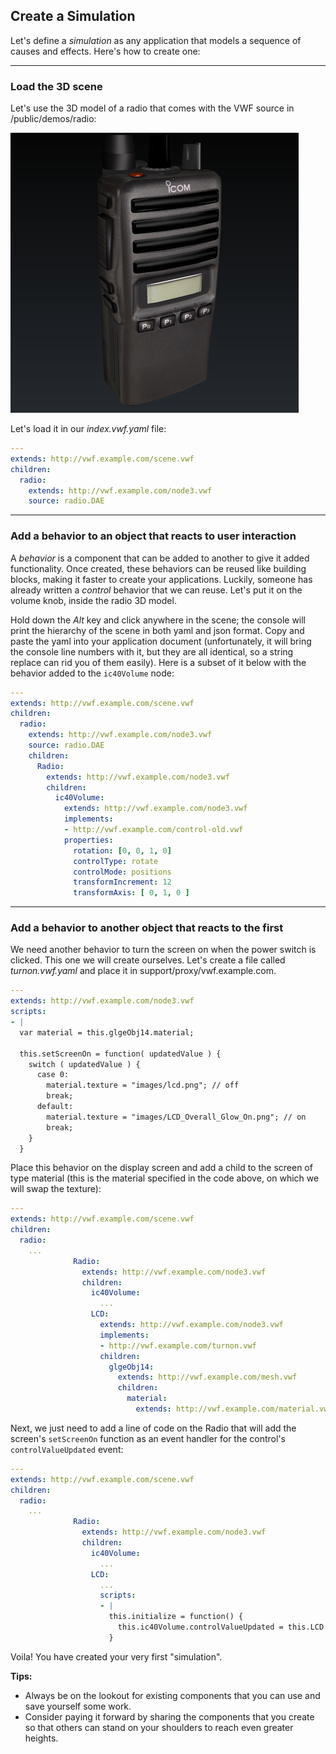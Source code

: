 ## <a name="simulation">Create a Simulation</a>

Let's define a *simulation* as any application that models a sequence of causes and effects. Here's how to create one:

-------------------

### Load the 3D scene

Let's use the 3D model of a radio that comes with the VWF source in /public/demos/radio:

![The radio 3D model for this recipe](images/radio.png)

Let's load it in our *index.vwf.yaml* file:

```yaml
---
extends: http://vwf.example.com/scene.vwf
children:
  radio:
    extends: http://vwf.example.com/node3.vwf
    source: radio.DAE
```

-------------------

### Add a behavior to an object that reacts to user interaction

A *behavior* is a component that can be added to another to give it added functionality. Once created, these behaviors can be reused like building blocks, making it faster to create your applications.  Luckily, someone has already written a *control* behavior that we can reuse. Let's put it on the volume knob, inside the radio 3D model.

Hold down the *Alt* key and click anywhere in the scene; the console will print the hierarchy of the scene in both yaml and json format. Copy and paste the yaml into your application document (unfortunately, it will bring the console line numbers with it, but they are all identical, so a string replace can rid you of them easily). Here is a subset of it below with the behavior added to the <code>ic40Volume</code> node:

```yaml
---
extends: http://vwf.example.com/scene.vwf
children:
  radio:
    extends: http://vwf.example.com/node3.vwf
    source: radio.DAE
    children:
      Radio:
        extends: http://vwf.example.com/node3.vwf
        children:
          ic40Volume:
            extends: http://vwf.example.com/node3.vwf
            implements:
            - http://vwf.example.com/control-old.vwf
            properties:
              rotation: [0, 0, 1, 0]
              controlType: rotate
              controlMode: positions
              transformIncrement: 12
              transformAxis: [ 0, 1, 0 ]
```

-------------------

### Add a behavior to another object that reacts to the first

We need another behavior to turn the screen on when the power switch is clicked. This one we will create ourselves. Let's create a file called *turnon.vwf.yaml* and place it in support/proxy/vwf.example.com.  

```yaml
---
extends: http://vwf.example.com/node3.vwf
scripts:
- |
  var material = this.glgeObj14.material;

  this.setScreenOn = function( updatedValue ) {
    switch ( updatedValue ) {
      case 0:
        material.texture = "images/lcd.png"; // off
        break;
      default:
        material.texture = "images/LCD_Overall_Glow_On.png"; // on
        break;
    }
  }
```

Place this behavior on the display screen and add a child to the screen of type material (this is the material specified in the code above, on which we will swap the texture):

```yaml
---
extends: http://vwf.example.com/scene.vwf
children:
  radio:
    ...
              Radio:
                extends: http://vwf.example.com/node3.vwf
                children:
                  ic40Volume:
                    ...
                  LCD:
                    extends: http://vwf.example.com/node3.vwf
                    implements:
                    - http://vwf.example.com/turnon.vwf
                    children:
                      glgeObj14:
                        extends: http://vwf.example.com/mesh.vwf
                        children:
                          material:
                            extends: http://vwf.example.com/material.vwf
``` 

Next, we just need to add a line of code on the Radio that will add the screen's <code>setScreenOn</code> function as an event handler for the  control's <code>controlValueUpdated</code> event:

```yaml
---
extends: http://vwf.example.com/scene.vwf
children:
  radio:
    ...
              Radio:
                extends: http://vwf.example.com/node3.vwf
                children:
                  ic40Volume:
                    ...
                  LCD:
                    ...
                    scripts:
                    - |
                      this.initialize = function() {
                        this.ic40Volume.controlValueUpdated = this.LCD.setScreenOn();
                      }
```

Voila!  You have created your very first "simulation".

**Tips:**

- Always be on the lookout for existing components that you can use and save yourself some work.
- Consider paying it forward by sharing the components that you create so that others can stand on your shoulders to reach even greater heights.
